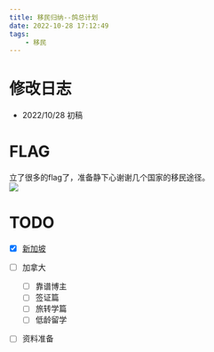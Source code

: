 ```yaml
---
title: 移民归纳--鸽总计划
date: 2022-10-28 17:12:49
tags:
    - 移民
---
```

# 修改日志
* 2022/10/28 初稿
# FLAG
立了很多的flag了，准备静下心谢谢几个国家的移民途径。  
![](never.jpg)

# TODO
- [x] [新加坡](https://vball.fun/2022/10/28/imm-sg-01/) 
- [ ] 加拿大
    - [ ] 靠谱博主
    - [ ] 签证篇
    - [ ] 旅转学篇
    - [ ] 低龄留学
- [ ] 资料准备
    
